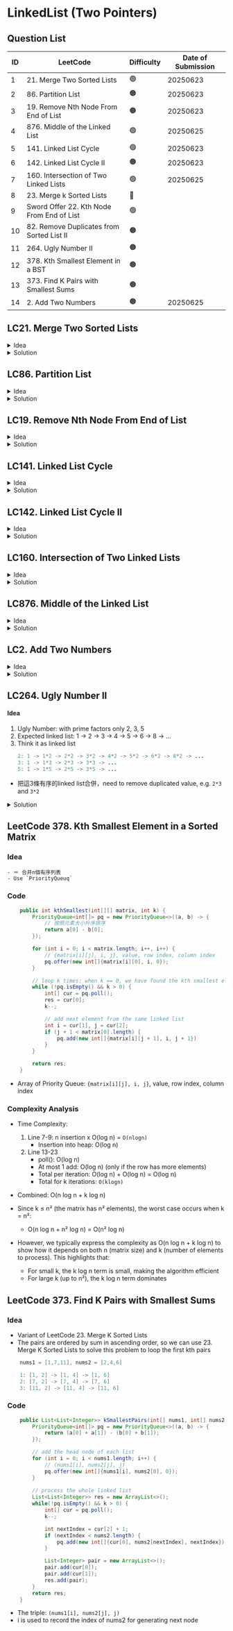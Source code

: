 # LinkedList (Two Pointers)

## Question List
| ID | LeetCode | Difficulty | Date of Submission |
| -- |----------|------------|-------------|
| 1 | 21. Merge Two Sorted Lists | 🟢 | 20250623 |
| 2 | 86. Partition List | 🟠 | 20250623 |
| 3 | 19. Remove Nth Node From End of List | 🟠 | 20250623 |
| 4 | 876. Middle of the Linked List | 🟢 | 20250625 | 
| 5 | 141. Linked List Cycle | 🟢 | 20250623 |
| 6 | 142. Linked List Cycle II | 🟠 | 20250623 |
| 7 | 160. Intersection of Two Linked Lists | 🟢 | 20250625 |
| 8 | 23. Merge k Sorted Lists | 🔴 | 
| 9 | Sword Offer 22. Kth Node From End of List | 🟢 |
| 10 | 82. Remove Duplicates from Sorted List II | 🟠 |
| 11 | 264. Ugly Number II | 🟠 |
| 12 | 378. Kth Smallest Element in a BST | 🟠 |
| 13 | 373. Find K Pairs with Smallest Sums | 🟠 |
| 14 | 2. Add Two Numbers | 🟠 | 20250625 |


## LC21. Merge Two Sorted Lists
<details>
<summary>Idea</summary>
1. In `while` loop, compare the values of the head of two lists.
2. Use `dummy` head and pointer of dummy `p`, everytime we move the pointer `p` only but return the result with `dummy.next`.
</details>

<details>
<summary>Solution</summary>
    ```java showLineNumbers
    class Solution {
        public ListNode mergeTwoLists(ListNode l1, ListNode l2) {
            // create dummy head and pointer of dummy
            ListNode dummy = new ListNode(-1), p = dummy;
            ListNode p1 = l1, p2 = l2;
            
            while (p1 != null && p2 != null) {
                if (p1.val > p2.val) {
                    p.next = p2;
                    p2 = p2.next;
                } else {
                    p.next = p1;
                    p1 = p1.next;
                }
                p = p.next;
            }
            
            if (p1 != null) {
                p.next = p1;
            }
            
            if (p2 != null) {
                p.next = p2;
            }
            
            return dummy.next;
        }
    }
    ```
</details>

## LC86. Partition List
<details>
<summary>Idea</summary>
1. Use two linked lists.
2. The first one to store all nodes that are less than x.
3. The second one to store all nodes that are greater than or equal to x.
</details>

<details>
<summary>Solution</summary>
    ```java showLineNumbers
    class Solution {
        public ListNode partition(ListNode head, int x) {
            // less than x
            ListNode list1 = new ListNode(-1), p1 = list1;
            // greated than or equal to x
            ListNode list2 = new ListNode(-1), p2 = list2;
            ListNode p = head;

            while (p != null) {
                if (p.val < x) {
                    p1.next = p;
                    p1 = p1.next;
                } else {
                    p2.next = p;
                    p2 = p2.next;
                }

                ListNode temp = p.next;
                p.next = null;
                p = temp;
            }

            p1.next = list2.next;
            return list1.next;
        }
    }
    ```
</details>

## LC19. Remove Nth Node From End of List
<details>
<summary>Idea</summary>
1. Use two pointers: fast and slow.
2. The fast pointer moves `n` steps ahead, then fast and slow pointers move together.
3. Use dummy head in case we needs to remove the first node.
4. Find the previous node of the node to be removed.
</details>

<details>
<summary>Solution</summary>
    ```java showLineNumbers
    class Solution {
        public ListNode removeNthFromEnd(ListNode head, int n) {
            ListNode dummy = new ListNode(-1);
            dummy.next = head;

            ListNode slow = dummy, fast = dummy;

            // n + 1 because we need to find the previous node
            for (int i = 0; i < n + 1; i++) {
                fast = fast.next;
            }

            while (fast != null) {
                slow = slow.next;
                fast = fast.next;
            }

            slow.next = slow.next.next;
            return dummy.next;
        }
    }
    ```
</details>

## LC141. Linked List Cycle
<details>
<summary>Idea</summary>
1. Slow pointer moves one step at a time, the fast pointer moves two steps forward.
2. If fast pointer reaches the end of the list, it means there is no cycle.
3. If fast pointer and slow pointer meet, it means there is a cycle.
</details>

<details>
<summary>Solution</summary>
    ```java showLineNumbers
    public class Solution {
        public boolean hasCycle(ListNode head) {
            ListNode fast = head;
            ListNode slow = head;

            while (slow != null && fast.next != null) {
                fast = fast.next.next;
                slow = slow.next;

                if (fast.equals(slow)) {
                    return true;
                }
            }
            
            return false;
        }
    }
    ```
</details>

## LC142. Linked List Cycle II
<details>
<summary>Idea</summary>
1. Find the intersection node by fast and slow pointers.
2. When they intersect, slow walks `k` steps, and fast walks `2k` steps. Fast pointer must walk `k` more steps than slow pointer. So, `k` is the multiple of the length of the cycle.
    ![](https://labuladong.online/algo/images/linked-two-pointer/3.jpeg)
3. Reset the slow pointer to the head, and fast pointer to the intersection node.
    ![](https://labuladong.online/algo/images/linked-two-pointer/2.jpeg)
    - What is k? And Why `k-m`
4. Both pointers walk until they intersect, the intersection node is the start node of the cycle.
</details>

<details>
<summary>Solution</summary>
    ```java showLineNumbers
        class Solution {
            public ListNode detectCycle(ListNode head) {
                ListNode fast, slow;
                fast = slow = head;

                // termination: fast is at the end of the list/is null
                while (fast != null && fast.next != null) {
                    fast = fast.next.next;
                    slow = slow.next;
                    if (fast == slow) break;
                }

                if (fast == null || fast.next == null) return null;

                slow = head;
                while (fast != slow) {
                    fast = fast.next;
                    slow = slow.next;
                }

                return slow;
            }
        }
    ```
</details>

## LC160. Intersection of Two Linked Lists
<details>
<summary>Idea</summary>
1. We can let `p1` traverse list A and then start traversing list B, and let `p2` traverse list B and then start traversing list A. By doing this, `p1` and `p2` can enter the common point at the same time.
    ![](https://labuladong.online/algo/images/linked-list-two-pointer/6.jpeg)
</details>

<details>
<summary>Solution</summary>
    ```java showLineNumbers
    public class Solution {
        public ListNode getIntersectionNode(ListNode headA, ListNode headB) {
            ListNode p1 = headA, p2 = headB;

            while (headA != null && headB != null) {
                if (p1 == null) {
                    p1 = headB;
                } else {
                    p1 = p1.next;
                }

                if (p2 == null) {
                    p2 = headA;
                } else {
                    p2 = p2.next;
                }

                if (p1 == p2) {
                    return p1;
                }
            }

            return null;
        }
    }
    ```

</details>



## LC876. Middle of the Linked List
<details>
<summary>Idea</summary>
1. Use slow and fast pointer method. The slow pointer moves one step at a time, while the fast pointer moves two steps at a time.
2. This way, when the fast pointer reaches the end of the list, the slow pointer will be in the middle.
3. Be noted that if the linked list has an even number of nodes, meaning there are two middle nodes, the solution returns the latter of the two middle nodes.
</details>

<details>
<summary>Solution</summary>
    ```java showLineNumbers
    class Solution {
        public ListNode middleNode(ListNode head) {
            ListNode fast = head, slow = head;

            while (fast != null && fast.next != null) {
                fast = fast.next.next;
                slow = slow.next;
            }

            return slow;
        }
    }
    ```
</details>

## LC2. Add Two Numbers
<details>
<summary>Idea</summary>
1. Use `carry` to handle the carry in addition operation.
</details>

<details>
<summary>Solution</summary>
    ```java
        public ListNode addTwoNumbers(ListNode l1, ListNode l2) {
            let p1 = l1, p2 = l2;
            let dummy = new ListNode(-1);
            let p = dummy;

            let carry = 0;

            // termination: arrive the end of two linked lists, and carry == 0
            while (p1 != null || p2 != null || carry > 0) {
                // add carry first, and then the value of two nodes
                let val = carry;
                if (p1 != null) {
                    val += p1.val;
                    p1 = p1.next;
                }

                if (p2 != null) {
                    val += p2.val;
                    p2 = p2.next;
                }

                // handle carry
                carry = val / 10;
                val = val % 10;

                p.next = new ListNode(val);
                p = p.next;
            }

            return dummy.next;
        }
    ```
</details>



















































## LC264. Ugly Number II
#### Idea
1. Ugly Number: with prime factors only 2, 3, 5
2. Expected linked list: 1 -> 2 -> 3 -> 4 -> 5 -> 6 -> 8 -> ...
3. Think it as linked list
    ```java
    2: 1 -> 1*2 -> 2*2 -> 3*2 -> 4*2 -> 5*2 -> 6*2 -> 8*2 -> ...
    3: 1 -> 1*3 -> 2*3 -> 3*3 -> ...
    5: 1 -> 1*5 -> 2*5 -> 3*5 -> ...
    ```
- 把這3條有序的linked list合併，need to remove duplicated value, e.g. `2*3` and `3*2`

<details>
<summary>Solution</summary>
    ```java
        public int nthUglyNumber(int n) {
            // pointer to the head of each linked list
            int p2 = 1, p3 = 1, p5 = 1;
            // the value of the head node of each linked list
            int product2 = 1, product3 = 1, product5 = 1;
            // the final merged linked list
            int[] ugly = new int[n + 1];
            // the pointer to the merged linked list
            int p = 1;

            while (p <= n) { 
                int min = Math.min(product2, Math.min(product3, product5));

                // add the result list
                ugly[p] = min;
                p++;

                // if the node is selected from the 2nd list, then move the pointer to the next node in 2nd list
                // if the value of head node of any other list  is equal to the value of the selected node, then move the pointer to the next node in that list

                if (min == product2) {
                    product2 = 2 * ugly[p2];
                    p2++;
                }
                if (min == product3) {
                    product3 = 3 * ugly[p3];
                    p3++;
                }
                if (min == product5) {
                    product5 = 5 * ugly[p5];
                    p5++;
                }
            }

            return ugly[n];
        }
    ```
</details>









## LeetCode 378. Kth Smallest Element in a Sorted Matrix
### Idea
    - ＝ 合并n個有序列表 
    - Use `PriorityQueuq`
### Code
```java showLineNumbers
    public int kthSmallest(int[][] matrix, int k) {
        PriorityQueue<int[]> pq = new PriorityQueue<>((a, b) -> {
            // 按照元素大小升序排序
            return a[0] - b[0];
        });

        for (int i = 0; i < matrix.length; i++, i++) {
            // {matrix[i][j], i, j}, value, row index, column index
            pq.offer(new int[]{matrix[i][0], i, 0});
        }

        // loop k times: when k == 0, we have found the kth smallest element
        while (!pq.isEmpty() && k > 0) {
            int[] cur = pq.poll();
            res = cur[0];
            k--;

            // add next element from the same linked list
            int i = cur[1], j = cur[2];
            if (j + 1 < matrix[0].length) {
                pq.add(new int[]{matrix[i][j + 1], i, j + 1})
            }
        }

        return res;
    }
```
- Array of Priority Queue: `{matrix[i][j], i, j}`, value, row index, column index

### Complexity Analysis
- Time Complexity:
    1. Line 7-9: n insertion x O(log n) = `O(nlogn)`
        - Insertion into heap: O(log n)
    2. Line 13-23
        - poll():  O(log n)
        - At most 1 add: O(log n) (only if the row has more elements)
        - Total per iteration: O(log n) + O(log n) = O(log n)
        - Total for k iterations: `O(klogn)`

- Combined: O(n log n + k log n)
- Since k ≤ n² (the matrix has n² elements), the worst case occurs when k = n²:
    - O(n log n + n² log n) = O(n² log n)
- However, we typically express the complexity as O(n log n + k log n) to show how it depends on both n (matrix size) and k (number of elements to process). This highlights that:
    - For small k, the k log n term is small, making the algorithm efficient
    - For large k (up to n²), the k log n term dominates











## LeetCode 373. Find K Pairs with Smallest Sums
### Idea
- Variant of LeetCode 23. Merge K Sorted Lists
- The pairs are ordered by sum in ascending order, so we can use 23. Merge K Sorted Lists to solve this problem to loop the first kth pairs
```java
    nums1 = [1,7,11], nums2 = [2,4,6]

    1: [1, 2] -> [1, 4] -> [1, 6]
    2: [7, 2] -> [7, 4] -> [7, 6]
    3: [11, 2] -> [11, 4] -> [11, 6]
```
### Code
```java
    public List<List<Integer>> kSmallestPairs(int[] nums1, int[] nums2, int k) {
        PriorityQueue<int[]> pq = new PriorityQueue<>((a, b) -> {
            return (a[0] + a[1]) - (b[0] + b[1]);
        });

        // add the head node of each list
        for (int i = 0; i < nums1.length; i++) {
            // (nums1[i], nums2[j], j)
            pq.offer(new int[]{nums1[i], nums2[0], 0});
        }
        
        // process the whole linked list
        List<List<Integer>> res = new ArrayList<>();
        while(!pq.isEmpty() && k > 0) {
            int[] cur = pq.poll();
            k--;

            int nextIndex = cur[2] + 1;
            if (nextIndex < nums2.length) {
                pq.add(new int[]{cur[0], nums2[nextIndex], nextIndex});
            }

            List<Integer> pair = new ArrayList<>();
            pair.add(cur[0]);
            pair.add(cur[1]);
            res.add(pair);
        }
        return res;
    }
```
- The triple: `(nums1[i], nums2[j], j)`
- i is used to record the index of nums2 for generating next node